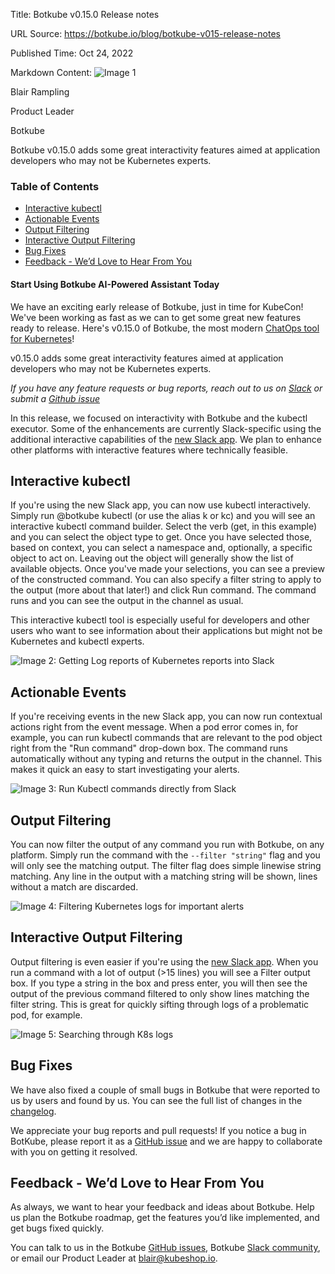 Title: Botkube v0.15.0 Release notes

URL Source: https://botkube.io/blog/botkube-v015-release-notes

Published Time: Oct 24, 2022

Markdown Content:
![Image 1](https://cdn.prod.website-files.com/634fabb21508d6c9db9bc46f/636df3edbf5389368f6bef9c_cYbM1beBC5tQnSPVfaXCg_W9tkHugByZV2TOleN6pTw.jpeg)

Blair Rampling

Product Leader

Botkube

Botkube v0.15.0 adds some great interactivity features aimed at application developers who may not be Kubernetes experts.

### Table of Contents

*   [Interactive kubectl](#interactive-kubectl)
*   [Actionable Events](#actionable-events)
*   [Output Filtering](#output-filtering)
*   [Interactive Output Filtering](#interactive-output-filtering)
*   [Bug Fixes](#bug-fixes)
*   [Feedback - We’d Love to Hear From You](#feedback-we-d-love-to-hear-from-you)

#### Start Using Botkube AI-Powered Assistant Today

We have an exciting early release of Botkube, just in time for KubeCon! We've been working as fast as we can to get some great new features ready to release. Here's v0.15.0 of Botkube, the most modern [ChatOps tool for Kubernetes](http://botkube.io/)!

v0.15.0 adds some great interactivity features aimed at application developers who may not be Kubernetes experts.

_If you have any feature requests or bug reports, reach out to us on [Slack](http://join.botkube.io/) or submit a [Github issue](https://github.com/kubeshop/botkube/issues)_

In this release, we focused on interactivity with Botkube and the kubectl executor. Some of the enhancements are currently Slack-specific using the additional interactive capabilities of the [new Slack app](https://botkube.io/docs/installation/socketslack/). We plan to enhance other platforms with interactive features where technically feasible.

Interactive kubectl
-------------------

If you're using the new Slack app, you can now use kubectl interactively. Simply run @botkube kubectl (or use the alias k or kc) and you will see an interactive kubectl command builder. Select the verb (get, in this example) and you can select the object type to get. Once you have selected those, based on context, you can select a namespace and, optionally, a specific object to act on. Leaving out the object will generally show the list of available objects. Once you've made your selections, you can see a preview of the constructed command. You can also specify a filter string to apply to the output (more about that later!) and click Run command. The command runs and you can see the output in the channel as usual.

This interactive kubectl tool is especially useful for developers and other users who want to see information about their applications but might not be Kubernetes and kubectl experts.

![Image 2: Getting Log reports of Kubernetes reports into Slack](https://cdn.prod.website-files.com/634fabb21508d6c9db9bc46f/6360eb442fdfd602024a9acd_6356bdf725fcea68c282c460_Y3wu_jOs-Ujqsrm-K_p5k9ixbT54IMlPnlOAyBDjuVsmkqOsLDkvcN2x3ji2mRn_CU0M-1ZAnp_lwDvLRhJ_eOTYodpOZAVhLHWxpjVfrTildXKVksWotV07CJHe9H7XRhRuxiVqJ2oTLEr7zr_vT6mRQQJKV_hD1EV65oMSXkUu2YYNFTXFdY6thg.png)

Actionable Events
-----------------

If you're receiving events in the new Slack app, you can now run contextual actions right from the event message. When a pod error comes in, for example, you can run kubectl commands that are relevant to the pod object right from the "Run command" drop-down box. The command runs automatically without any typing and returns the output in the channel. This makes it quick an easy to start investigating your alerts.

![Image 3: Run Kubectl commands directly from Slack](https://cdn.prod.website-files.com/634fabb21508d6c9db9bc46f/6360eb44adbd3b434f7dcbd4_6356bdf7fd97a85f48b6f4eb_tGR4IkDUpaGrpMiF7u7VXfDpliSzKiF6H8nCPk-xGSddI9heXZx6sKKPVzpy6PZVsMZ4znb37qqyJRsZZ5dQsOmxcVYNu_sXDLGcoFg88Htm7xjt_8pSsXxM3EQd-yigz8RAkChykcJEHGz8gY2zMUJca4nhxcaJoMfGLI2ZmD9YkWHn_4WTgsNPMQ.png)

Output Filtering
----------------

You can now filter the output of any command you run with Botkube, on any platform. Simply run the command with the `--filter "string"` flag and you will only see the matching output. The filter flag does simple linewise string matching. Any line in the output with a matching string will be shown, lines without a match are discarded.

![Image 4: Filtering Kubernetes logs for important alerts](https://cdn.prod.website-files.com/634fabb21508d6c9db9bc46f/6360eb44701e5f37a18b49db_6356bdf7f7a6792610d5e3ca_kjx3ejlR6Aaq2y9mENfRr81flF6H3HMljZWwFis4-1rkG6jyjEiPmYwfxeMfU-_NoEE0OLtGHkPUxM90PhuFauG-7iPdakZtFEdZcqkbxRXEcnfkQnErMqivmwplsPmem-JQL-2X71Kpmh5-NS8jZJMSkWtfd2hqinQhht64CWwIJxgV4SBI1uwKzQ.png)

Interactive Output Filtering
----------------------------

Output filtering is even easier if you're using the [new Slack app](https://botkube.io/docs/installation/socketslack/). When you run a command with a lot of output (>15 lines) you will see a Filter output box. If you type a string in the box and press enter, you will then see the output of the previous command filtered to only show lines matching the filter string. This is great for quickly sifting through logs of a problematic pod, for example.

![Image 5: Searching through K8s logs](https://cdn.prod.website-files.com/634fabb21508d6c9db9bc46f/6360eb4426a735c2c230b1cb_6356bdf7b95716455530d559_eIDU6Illetw8nvSmjY2RF0DUfo480e8Cg-z9oo9TrZoUMc82X5QeBP_LDPjPAByGdJGZVjqAZAeFF9MphVVECeN-D1KbDxttppO-YtjdKo6dUvOhLo9b1TypQbvEX9vTnvcTJVKaC1kDxQHOdTWFqHFty4VUYZKoIgXBMmch6sNCQp2-7Mde9Zm78g.png)

Bug Fixes
---------

We have also fixed a couple of small bugs in Botkube that were reported to us by users and found by us. You can see the full list of changes in the [changelog](https://github.com/kubeshop/botkube/releases/tag/v0.15.0).

We appreciate your bug reports and pull requests! If you notice a bug in BotKube, please report it as a [GitHub issue](https://github.com/kubeshop/botkube/issues) and we are happy to collaborate with you on getting it resolved.

Feedback - We’d Love to Hear From You
-------------------------------------

As always, we want to hear your feedback and ideas about Botkube. Help us plan the Botkube roadmap, get the features you’d like implemented, and get bugs fixed quickly.

You can talk to us in the Botkube [GitHub issues](https://github.com/kubeshop/botkube/issues), Botkube [Slack community](https://join.botkube.io/), or email our Product Leader at [blair@kubeshop.io](mailto:blair@kubeshop.io).
